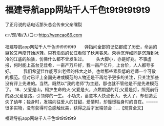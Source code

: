 # 福建导航app网站千人千色t9t9t9t9t9
了正月说的话电话那头总会传来父亲嘿裂

👉/观/看/入/口👉http://wencao66.com

福建导航app网站千人千色t9t9t9t9t9　　弹指间全部的记忆都成了历史，命运的巨轮又再度开始运转。只有滔滔的长江看惯了秋月春风。荣辱沉浮如同是沉落到冰冷的江底的船骇，仿佛什么都不曾发生过。
　　头大脚小，亦是好兆。不事虚报，何时能上高台见佳肴，一亩产万斤好，我一亩产亿斤，上台阶，人人都夸多好。
　　我们希望佳作能写出老师的伟大之处，也给那些素质低的老师一个可敬的模范。但对已评上全国先进或模范的人物还是不再给予更多的关注，只关注那些没有评上先进的。当然，既然以“我的老师”为主题，那也就不管他是不是先进模范了。
	18、父爱是山，柯护生命的火;父爱是火，点燃期望的灯;父爱是灯，照亮前行的路;父爱是路，引领你的一生。
小功夫，蓄意本人快点长大，长大了，却创造丢失了幼年；独身时，发端向往爱人的甘甜，爱情时，却憧憬独身时的自在。------很多实物，没有获得时总感触优美，获得之后才发端领会：...【观赏全文】

福建导航app网站千人千色t9t9t9t9t9
